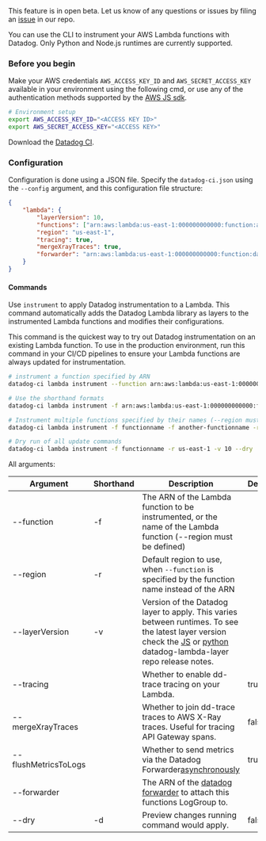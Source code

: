 <div class="alert alert-warning">
This feature is in open beta. Let us know of any questions or issues by filing an <a href="https://github.com/DataDog/datadog-ci/issues">issue</a> in our repo.
</div>

You can use the CLI to instrument your AWS Lambda functions with Datadog. Only Python and Node.js runtimes are currently supported.

### Before you begin

Make your AWS credentials `AWS_ACCESS_KEY_ID` and `AWS_SECRET_ACCESS_KEY` available in your environment using the following cmd, or use any of the authentication methods supported by the [AWS JS sdk][1].

```bash
# Environment setup
export AWS_ACCESS_KEY_ID="<ACCESS KEY ID>"
export AWS_SECRET_ACCESS_KEY="<ACCESS KEY>"
```

Download the [Datadog CI][2].

### Configuration

Configuration is done using a JSON file. Specify the `datadog-ci.json` using the `--config` argument, and this configuration file structure:

```json
{
    "lambda": {
        "layerVersion": 10,
        "functions": ["arn:aws:lambda:us-east-1:000000000000:function:autoinstrument"],
        "region": "us-east-1",
        "tracing": true,
        "mergeXrayTraces": true,
        "forwarder": "arn:aws:lambda:us-east-1:000000000000:function:datadog-forwarder"
    }
}
```

#### Commands

Use `instrument` to apply Datadog instrumentation to a Lambda. This command automatically adds the Datadog Lambda library as layers to the instrumented Lambda functions and modifies their configurations. 

This command is the quickest way to try out Datadog instrumentation on an existing Lambda function. To use in the production environment, run this command in your CI/CD pipelines to ensure your Lambda functions are always updated for instrumentation.

```bash
# instrument a function specified by ARN
datadog-ci lambda instrument --function arn:aws:lambda:us-east-1:000000000000:function:functionname --layerVersion 10

# Use the shorthand formats
datadog-ci lambda instrument -f arn:aws:lambda:us-east-1:000000000000:function:functionname -v 10

# Instrument multiple functions specified by their names (--region must be defined)
datadog-ci lambda instrument -f functionname -f another-functionname -r us-east-1 -v 10

# Dry run of all update commands
datadog-ci lambda instrument -f functionname -r us-east-1 -v 10 --dry
```

All arguments:

| Argument | Shorthand | Description | Default |
| -------- | --------- | ----------- | ------- |
| --function | -f | The ARN of the Lambda function to be instrumented, or the name of the Lambda function (--region must be defined) | |
| --region | -r | Default region to use, when `--function` is specified by the function name instead of the ARN | |
| --layerVersion | -v | Version of the Datadog layer to apply. This varies between runtimes. To see the latest layer version check the [JS][3] or [python][4] datadog-lambda-layer repo release notes. | |
| --tracing |  | Whether to enable dd-trace tracing on your Lambda. | true |
| --mergeXrayTraces | | Whether to join dd-trace traces to AWS X-Ray traces. Useful for tracing API Gateway spans. | false |
| --flushMetricsToLogs | | Whether to send metrics via the Datadog Forwarder[asynchronously](https://docs.datadoghq.com/serverless/custom_metrics?tab=python#enabling-asynchronous-custom-metrics) | true |
| --forwarder | | The ARN of the [datadog forwarder](https://docs.datadoghq.com/serverless/forwarder/) to attach this functions LogGroup to. | |
| --dry | -d | Preview changes running command would apply. | false |

[1]: https://docs.aws.amazon.com/sdk-for-javascript/v2/developer-guide/setting-credentials-node.html
[2]: https://github.com/DataDog/datadog-ci
[3]: https://github.com/DataDog/datadog-lambda-layer-js/releases
[4]: https://github.com/DataDog/datadog-lambda-layer-python/releases
